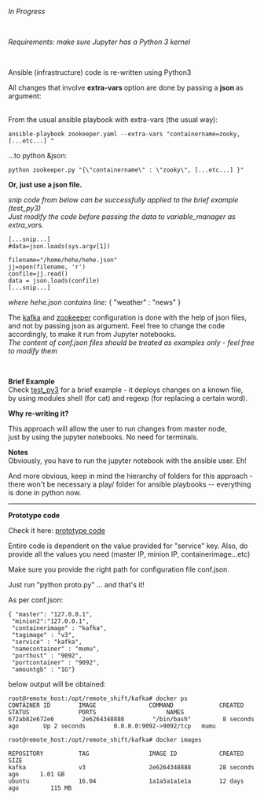
<i> In Progress </i>

<br>

<i>Requirements: make sure Jupyter has a Python 3 kernel</i>

<br>

Ansible (infrastructure) code is re-written using Python3

All changes that involve <b> extra-vars </b> option are done by passing a <b> json </b> as argument:

 </br>
From the usual ansible playbook with extra-vars (the usual way):

```
ansible-playbook zookeeper.yaml --extra-vars "containername=zooky, [...etc...] "
````
...to python &json:

```
python zookeeper.py "{\"containername\" : \"zooky\", [...etc...] }" 
```

<b>Or, just use a json file.</b>



<i> snip code from below can be successfully applied to the brief example (test_py3)</i>
</br>
<i> Just modify the code before passing the data to variable_manager as extra_vars. </i>
</br>
```
[...snip...]
#data=json.loads(sys.argv[1])

filename="/home/hehe/hehe.json"
jj=open(filename, 'r')
confile=jj.read()
data = json.loads(confile)
[...snip...]
```
<i> where hehe.json contains line:</i>  { "weather" : "news" }
 </br>
 
 The [kafka](https://github.com/LorenvXn/mu3/tree/master/Jupyter_approach/python3_code) and [zookeeper](https://github.com/LorenvXn/mu3/tree/master/Jupyter_approach/python3_code/zookeeper) configuration is done with the help of json files, and not by passing json as argument. 
 Feel free to change the code accordingly, to make it run from Jupyter notebooks.</br>
 <i>The content of conf.json files should be treated as examples only - feel free to modify them  </i>
 
 <br>
 
<b> Brief Example </b></br>
Check [test_py3](https://github.com/LorenvXn/mu3/blob/master/Jupyter_approach/test_py3.ipynb) for a brief example - it deploys changes on a known file,</br>
by  using modules shell (for cat) and regexp (for replacing a certain word). 


<b>Why re-writing it? </b>

This approach will allow the user to run changes from master node,</br>
just by using the jupyter notebooks. No need for terminals. 

<b>Notes </b> </br>
Obviously, you have to run the jupyter notebook with the ansible user. Eh!

And more obvious, keep in mind the hierarchy of folders for this approach - there won't be necessary a play/ folder for ansible playbooks -- everything is done in python now.


****

<b> Prototype code</b>


Check it here: [prototype code](https://github.com/LorenvXn/mu3/blob/master/Jupyter_approach/python3_code/prototype/proto.py)

Entire code is dependent on the value provided for "service" key. Also, do provide all the values you need (master IP, minion IP, containerimage...etc)

Make sure you provide the right path for configuration file conf.json.

Just run "python proto.py" ... and that's it!

As per conf.json:

```
{ "master": "127.0.0.1",
 "minion2":"127.0.0.1",
 "containerimage" : "kafka",
 "tagimage" : "v3",
 "service" : "kafka",
 "namecontainer" : "mumu",
 "porthost" : "9092",
 "portcontainer" : "9092",
 "amountgb" : "1G"}
 ```
 
below output will be obtained:


```
root@remote_host:/opt/remote_shift/kafka# docker ps
CONTAINER ID        IMAGE               COMMAND             CREATED             STATUS              PORTS                    NAMES
672ab82e672e6        2e6264348888        "/bin/bash"         8 seconds ago       Up 2 seconds        0.0.0.0:9092->9092/tcp   mumu
```

```
root@remote_host:/opt/remote_shift/kafka# docker images

REPOSITORY          TAG                 IMAGE ID            CREATED             SIZE
kafka               v3                  2e6264348888        28 seconds ago      1.01 GB
ubuntu              16.04               1a1a5a1a1e1a        12 days ago         115 MB
```

